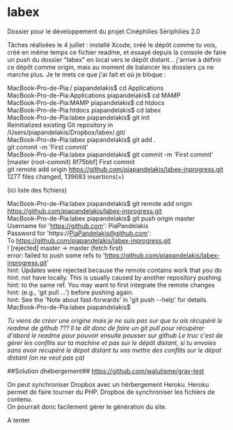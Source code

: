 # labex
Dossier pour le développement du projet Cinéphilies Sériphilies 2.0

Tâches réalisées le 4 juillet : installé Xcode, créé le dépôt comme tu vois, créé en même temps ce fichier readme, et essayé depuis la console de faire un push du dossier "labex" en local vers le dépôt distant... j'arrive à définir ce dépôt comme origin, mais au moment de balancer les dossiers ça ne marche plus. Je te mets ce que j'ai fait et où je bloque : 

MacBook-Pro-de-Pia:/ piapandelakis$ cd Applications  
MacBook-Pro-de-Pia:Applications piapandelakis$ cd MAMP  
MacBook-Pro-de-Pia:MAMP piapandelakis$ cd htdocs  
MacBook-Pro-de-Pia:htdocs piapandelakis$ cd labex  
MacBook-Pro-de-Pia:labex piapandelakis$ git init  
Reinitialized existing Git repository in /Users/piapandelakis/Dropbox/labex/.git/  
MacBook-Pro-de-Pia:labex piapandelakis$ git add .  
git commit -m 'First commit'  
MacBook-Pro-de-Pia:labex piapandelakis$ git commit -m 'First commit'  
[master (root-commit) 8f75bbf] First commit  
git remote add origin https://github.com/piapandelakis/labex-inprogress.git  
 1277 files changed, 139683 insertions(+)  

(ici liste des fichiers)

MacBook-Pro-de-Pia:labex piapandelakis$ git remote add origin https://github.com/piapandelakis/labex-inprogress.git  
MacBook-Pro-de-Pia:labex piapandelakis$ git push origin master  
Username for 'https://github.com': PiaPandelakis  
Password for 'https://PiaPandelakis@github.com':  
To https://github.com/piapandelakis/labex-inprogress.git  
 ! [rejected]        master -> master (fetch first)  
error: failed to push some refs to 'https://github.com/piapandelakis/labex-inprogress.git'  
hint: Updates were rejected because the remote contains work that you do  
hint: not have locally. This is usually caused by another repository pushing  
hint: to the same ref. You may want to first integrate the remote changes  
hint: (e.g., 'git pull ...') before pushing again.  
hint: See the 'Note about fast-forwards' in 'git push --help' for details.  
MacBook-Pro-de-Pia:labex piapandelakis$

*Tu viens de créer une origine mais je ne suis pas sur que tu ais récupéré le readme de github ???*
*Il te dit donc de faire un git pull pour récupérer d'abord le readme pour pouvoir ensuite pousser sur github*
*Le truc c'est de gérer les conflits sur ta machine et pas sur le dépôt distant, si tu envoies sans avoir récupéré le dépot distant tu vas mettre des conflits sur le dépot distant (on ne veut pas ça)*

##Solution dhébergement##
https://github.com/walutisme/grav-test

On peut synchroniser Dropbox avec un hérbergement Heroku. Heroku permet de faire tourner du PHP. Dropbox de synchroniser les fichiers de contenu.  
On pourrait donc facilement gérer le génération du site.

A tenter
